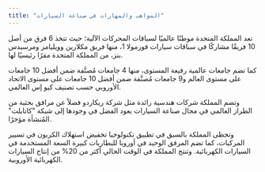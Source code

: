 ```yaml
---
title: "المواهب والمهارات في صناعة السيارات"
---
```

تعد المملكة المتحدة موطنًا عالميًا لسباقات المحركات الآلية؛ حيث تتخذ 6 فرق من أصل 10 فريقًا مشاركًا في سباقات سيارات فورمولا 1، منها فريق مكلارين وويليامز ومرسيدس بنز، من المملكة المتحدة مقرًا رئيسيًا لها.

كما تضم جامعات عالمية رفيعة المستوى، منها 4 جامعات مُصنَّفة ضمن أفضل 10 جامعات على مستوى العالم و9 جامعات مُصنَّفة ضمن أفضل 10 جامعات على مستوى الاتحاد الأوروبي حسب تصنيف كيو إس العالمي.

وتضم المملكة شركات هندسية رائدة مثل شركة ريكاردو فضلاً عن مرافق بحثية من الطراز العالمي في مجال صناعة السيارات يعود الفضل في وجودها إلى شبكة "كاتابلت" المُنشأة مؤخرًا.

وتحظى المملكة بالسبق في تطبيق تكنولوجيا تخفيض استهلاك الكربون في تسيير المركبات، كما تضم المرفق الوحيد في أوروبا للبطاريات كبيرة السعة المستخدمة في السيارات الكهربائية. وتنتج المملكة في الوقت الحالي أكثر من 20% من إنتاج السيارات الكهربائية الأوروبية.
